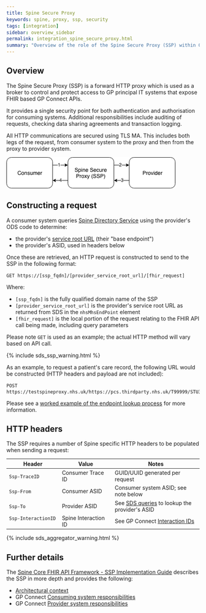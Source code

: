 ```yaml
---
title: Spine Secure Proxy
keywords: spine, proxy, ssp, security
tags: [integration]
sidebar: overview_sidebar
permalink: integration_spine_secure_proxy.html
summary: "Overview of the role of the Spine Secure Proxy (SSP) within GP Connect"
---
```


## Overview ##

The Spine Secure Proxy (SSP) is a forward HTTP proxy which is used as a broker to control and protect access to GP principal IT systems that expose FHIR based GP Connect APIs.  

It provides a single security point for both authentication and authorisation for consuming systems. Additional responsibilities include auditing of requests, checking data sharing agreements and transaction logging. 

All HTTP communications are secured using TLS MA. This includes both legs of the request, from consumer system to the proxy and then from the proxy to provider system.

![Spine Security Proxy](images/integration/ssp-diagram.png)

## Constructing a request ##

A consumer system queries [Spine Directory Service](integration_spine_directory_service.html#querying-sds) using the provider's ODS code to determine:

- the provider's [service root URL](development_general_api_guidance.html#service-root-url) (their "base endpoint")
- the provider's ASID, used in headers below

Once these are retrieved, an HTTP request is constructed to send to the SSP in the following format:

```http
GET https://[ssp_fqdn]/[provider_service_root_url]/[fhir_request]
```

Where:

  - `[ssp_fqdn]` is the fully qualified domain name of the SSP
  - `[provider_service_root_url]` is the provider's service root URL as returned from SDS in the `nhsMhsEndPoint` element
  - `[fhir_request]` is the local portion of the request relating to the FHIR API call being made, including query parameters

Please note `GET` is used as an example; the actual HTTP method will vary based on API call.

{% include sds_ssp_warning.html %}

As an example, to request a patient's care record, the following URL would be constructed (HTTP headers and payload are not included):

```http
POST https://testspineproxy.nhs.uk/https://pcs.thirdparty.nhs.uk/T99999/STU3/1/Patient/$gpc.getcarerecord
```

Please see a [worked example of the endpoint lookup process](integration_spine_directory_service.html#worked-example-of-the-endpoint-lookup-process) for more information.

## HTTP headers ##

The SSP requires a number of Spine specific HTTP headers to be populated when sending a request:

| Header               | Value | Notes |
|----------------------|-------|-------|
| `Ssp-TraceID`        | Consumer Trace ID | GUID/UUID generated per request |
| `Ssp-From`           | Consumer ASID | Consumer system ASID; see note below |
| `Ssp-To`             | Provider ASID | See [SDS queries](integration_spine_directory_service.html#worked-example-of-the-endpoint-lookup-process) to lookup the provider's ASID |
| `Ssp-InteractionID` &nbsp; &nbsp; &nbsp; | Spine Interaction ID  &nbsp; &nbsp; &nbsp; &nbsp; | See GP Connect [Interaction IDs](integration_interaction_ids.html#list-of-interaction-ids) |

{% include sds_aggregator_warning.html %}

## Further details ##

The [Spine Core FHIR API Framework - SSP Implementation Guide](https://developer.nhs.uk/apis/spine-core-1-0/ssp_implementation_guide.html) describes the SSP in more depth and provides the following:

- [Architectural context](https://developer.nhs.uk/apis/spine-core-1-0/ssp_implementation_guide.html#system-architecture)
- GP Connect [Consuming system responsibilities](https://developer.nhs.uk/apis/spine-core-1-0/ssp_implementation_guide.html#consumer)
- GP Connect [Provider system responsibilities](https://developer.nhs.uk/apis/spine-core-1-0/ssp_implementation_guide.html#provider)

